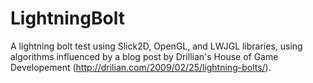 LightningBolt
=============

A lightning bolt test using Slick2D, OpenGL, and LWJGL libraries, using algorithms influenced by a blog post by Drillian's House of Game Developement (http://drilian.com/2009/02/25/lightning-bolts/).
